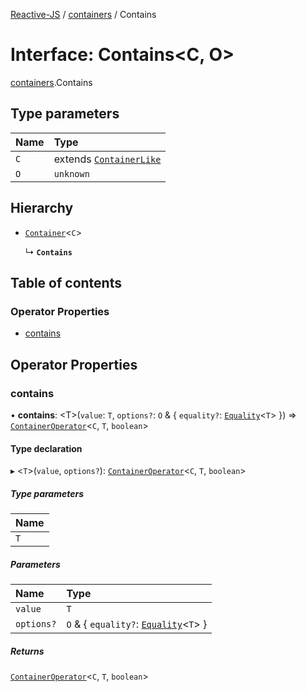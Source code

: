 [Reactive-JS](../README.md) / [containers](../modules/containers.md) / Contains

# Interface: Contains<C, O\>

[containers](../modules/containers.md).Contains

## Type parameters

| Name | Type |
| :------ | :------ |
| `C` | extends [`ContainerLike`](containers.ContainerLike.md) |
| `O` | `unknown` |

## Hierarchy

- [`Container`](containers.Container.md)<`C`\>

  ↳ **`Contains`**

## Table of contents

### Operator Properties

- [contains](containers.Contains.md#contains)

## Operator Properties

### contains

• **contains**: <T\>(`value`: `T`, `options?`: `O` & { `equality?`: [`Equality`](../modules/functions.md#equality)<`T`\>  }) => [`ContainerOperator`](../modules/containers.md#containeroperator)<`C`, `T`, `boolean`\>

#### Type declaration

▸ <`T`\>(`value`, `options?`): [`ContainerOperator`](../modules/containers.md#containeroperator)<`C`, `T`, `boolean`\>

##### Type parameters

| Name |
| :------ |
| `T` |

##### Parameters

| Name | Type |
| :------ | :------ |
| `value` | `T` |
| `options?` | `O` & { `equality?`: [`Equality`](../modules/functions.md#equality)<`T`\>  } |

##### Returns

[`ContainerOperator`](../modules/containers.md#containeroperator)<`C`, `T`, `boolean`\>
